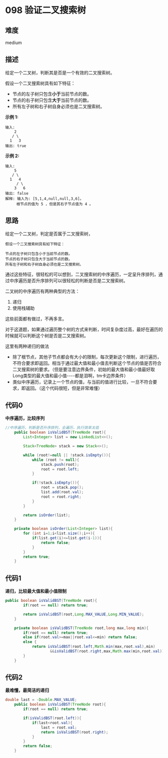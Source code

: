 # 098 验证二叉搜索树

## 难度

medium

## 描述

给定一个二叉树，判断其是否是一个有效的二叉搜索树。

假设一个二叉搜索树具有如下特征：

- 节点的左子树只包含**小于**当前节点的数。
- 节点的右子树只包含**大于**当前节点的数。
- 所有左子树和右子树自身必须也是二叉搜索树。

**示例 1:**

```
输入:
    2
   / \
  1   3
输出: true
```

**示例 2:**

```
输入:
    5
   / \
  1   4
     / \
    3   6
输出: false
解释: 输入为: [5,1,4,null,null,3,6]。
     根节点的值为 5 ，但是其右子节点值为 4 。
```

## 思路

给定一个二叉树，判定是否属于二叉搜索树，

```&#39;
假设一个二叉搜索树具有如下特征：

节点的左子树只包含小于当前节点的数。
节点的右子树只包含大于当前节点的数。
所有左子树和右子树自身必须也是二叉搜索树。
```

通过这些特征，很轻松的可以想到，二叉搜索树的中序遍历，一定呈升序排列，通过中序遍历是否升序排列可以很轻松的判断是否是二叉搜索树。

二叉树的中序遍历有两种典型的方法：

1. 递归
2. 使用栈辅助

这些前面都有做过，不再多言。

对于这道题，如果通过遍历整个树的方式来判断，时间复杂度过高，最好在遍历的时候就可以判断这个树是否是二叉搜索树。

这里有两种递归的做法

* 除了根节点，其他子节点都会有大小的限制，每次更新这个限制，进行遍历，不符合要求即返回。相当于通过最大值和最小值去判断这个节点的值是否符合二叉搜索树的要求。（但是要注意边界条件，初始的最大值和最小值最好取Long类型的最大值和最小值----都是泪啊，tm卡边界条件）
* 类似中序遍历，记录上一个节点的值，与当前的值进行比较，一旦不符合要求，即返回。（这个代码很短，但是非常难懂）

## 代码0

**中序遍历，比较序列**

```java
//中序遍历，判断是否升序排列，全遍历，执行效率太低
    public boolean isValidBST(TreeNode root){
        List<Integer> list = new LinkedList<>();

        Stack<TreeNode> stack = new Stack<>();

        while (root!=null || !stack.isEmpty()){
            while (root != null){
                stack.push(root);
                root = root.left;
            }

            if(!stack.isEmpty()){
                root = stack.pop();
                list.add(root.val);
                root = root.right;
            }
        }

        return isOrder(list);
    }

    private boolean isOrder(List<Integer> list){
        for (int i=1;i<list.size();i++){
            if(list.get(i)<=list.get(i-1)){
                return false;
            }
        }
        return true;
    }
```

## 代码1

**递归，比较最大值和最小值限制**

```java
public boolean isValidBST(TreeNode root){
        if(root == null) return true;

        return isValidBST(root,Long.MAX_VALUE,Long.MIN_VALUE);
    }

    private boolean isValidBST(TreeNode root,long max,long min){
        if(root == null) return true;
        else if(root.val>=max||root.val<=min) return false;
        else {
            return isValidBST(root.left,Math.min(max,root.val),min)
                    &&isValidBST(root.right,max,Math.max(min,root.val));
        }
    }
```

## 代码2

**最难懂，最简洁的递归**

```java
double last = -Double.MAX_VALUE;
    public boolean isValidBST(TreeNode root){
        if(root == null) return true;

        if(isValidBST(root.left)){
            if(last<root.val){
                last = root.val;
                return isValidBST(root.right);
            }
        }
        return false;
    }
```

